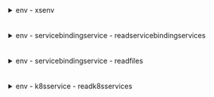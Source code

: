 
<details>

<summary>env - xsenv</summary>

</br>

![alt text](../../images/approuter/env/IMG1.PNG)

</br>

</details>

</br>
</br>

<details>

<summary>env - servicebindingservice - readservicebindingservices</summary>

</br>

![alt text](../../images/approuter/env/IMG9.PNG)

</br>

## Testing

![alt text](../../images/approuter/env/IMG6.PNG)

</br>

![alt text](../../images/approuter/env/IMG7.PNG)

</br>

![alt text](../../images/approuter/env/IMG8.PNG)

</br>

</details>

</br>
</br>

<details>

<summary>env - servicebindingservice - readfiles</summary>

</br>

![alt text](../../images/approuter/env/IMG2.PNG)

</br>

#### Testing

</br>

![alt text](../../images/approuter/env/IMG3.PNG)

</br>

![alt text](../../images/approuter/env/IMG4.PNG)

</br>

![alt text](../../images/approuter/env/IMG5.PNG)

</br>

</details>


</br>
</br>

<details>

<summary>env - k8sservice - readk8sservices</summary>

</br>

![alt text](../../images/approuter/env/IMG10.PNG)

</br>

#### Testing

</br>

![alt text](../../images/approuter/env/IMG11.PNG)

</br>

![alt text](../../images/approuter/env/IMG12.PNG)

</br>

![alt text](../../images/approuter/env/IMG13.PNG)

</br>

![alt text](../../images/approuter/env/IMG14.PNG)

</br>

</details>


